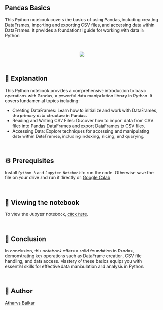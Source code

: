 ## Pandas Basics

This Python notebook covers the basics of using Pandas, including creating DataFrames, importing and exporting CSV files, and accessing data within DataFrames. 
It provides a foundational guide for working with data in Python.

<br>

<p align="center">
    <img src="https://github.com/user-attachments/assets/24185314-86d6-410a-a92a-4f3acc569bf3">
    
</p>

<br>

## 🌟 Explanation

This Python notebook provides a comprehensive introduction to basic operations with Pandas, a powerful data manipulation library in Python. It covers fundamental topics including:

- Creating DataFrames: Learn how to initialize and work with DataFrames, the primary data structure in Pandas.
- Reading and Writing CSV Files: Discover how to import data from CSV files into Pandas DataFrames and export DataFrames to CSV files.
- Accessing Data: Explore techniques for accessing and manipulating data within DataFrames, including indexing, slicing, and querying.

<br>

## ⚙️ Prerequisites

Install `Python 3` and `Jupyter Notebook` to run the code. Otherwise save the file on your drive and run it directly on [Google Colab](https://colab.research.google.com)

<br>

## 📒 Viewing the notebook

To view the Jupyter notebook, [click here](https://github.com/DarkGuardian641/Python-Mini-Projects/blob/main/Projects/Pandas/Basics.ipynb).

<br>

## 📜 Conclusion

In conclusion, this notebook offers a solid foundation in Pandas, demonstrating key operations such as DataFrame creation, CSV file handling, and data access. 
Mastery of these basics equips you with essential skills for effective data manipulation and analysis in Python.

<br>

## 🤖 Author

[Atharva Baikar](https://github.com/DarkGuardian641)
